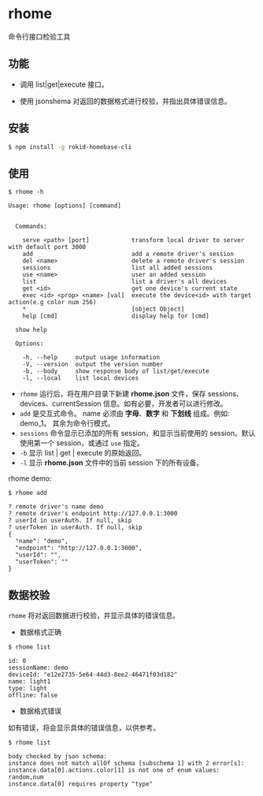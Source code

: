 # rhome

命令行接口检验工具

## 功能

- 调用 list|get|execute 接口。

- 使用 jsonshema 对返回的数据格式进行校验，并指出具体错误信息。

## 安装

```bash
$ npm install -g rokid-homebase-cli
```

## 使用

```
$ rhome -h

Usage: rhome [options] [command]


  Commands:

    serve <path> [port]            transform local driver to server with default port 3000
    add                            add a remote driver's session
    del <name>                     delete a remote driver's session
    sessions                       list all added sessions
    use <name>                     user an added session
    list                           list a driver's all devices
    get <id>                       get one device's current state
    exec <id> <prop> <name> [val]  execute the device<id> with target action(e.g color num 256)
    *                              [object Object]
    help [cmd]                     display help for [cmd]

  show help

  Options:

    -h, --help     output usage information
    -V, --version  output the version number
    -b, --body     show response body of list/get/execute
    -l, --local    list local devices
```

* `rhome` 运行后，将在用户目录下新建 **rhome.json** 文件，保存 sessions、devices、currentSession 信息。如有必要，开发者可以进行修改。  
* `add` 是交互式命令。 name 必须由 **字母**、**数字** 和 **下划线** 组成。例如: demo_1。 其余为命令行模式。
* `sessions` 命令显示已添加的所有 session，和显示当前使用的 session。默认使用第一个 session，或通过 `use` 指定。
* `-b` 显示 list | get | execute 的原始返回。
* `-l` 显示 **rhome.json** 文件中的当前 session 下的所有设备。

rhome demo:

```
$ rhome add

? remote driver's name demo
? remote driver's endpoint http://127.0.0.1:3000
? userId in userAuth. If null, skip
? userToken in userAuth. If null, skip
{
  "name": "demo",
  "endpoint": "http://127.0.0.1:3000",
  "userId": "",
  "userToken": ""
}
```

## 数据校验

`rhome` 将对返回数据进行校验，并显示具体的错误信息。

* 数据格式正确

```
$ rhome list

id: 0
sessionName: demo
deviceId: "e12e2735-5e64-44d3-8ee2-46471f03d182"
name: light1
type: light
offline: false
```

* 数据格式错误

如有错误，将会显示具体的错误信息，以供参考。

```
$ rhome list

body checked by json schema:
instance does not match allOf schema [subschema 1] with 2 error[s]:
instance.data[0].actions.color[1] is not one of enum values: random,num
instance.data[0] requires property "type"
```

